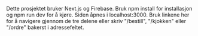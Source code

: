 Dette prosjektet bruker Next.js og Firebase. Bruk npm install for installasjon og npm run dev for å kjøre. Siden åpnes i localhost:3000.
Bruk linkene her for å navigere gjennom de tre delene eller skriv "/bestill", "/kjokken" eller "/ordre" bakerst i adressefeltet.
